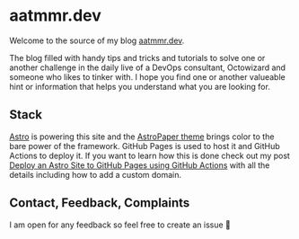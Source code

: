 # aatmmr.dev

Welcome to the source of my blog [aatmmr.dev](https://aatmmr.dev). 

The blog filled with handy tips and tricks and tutorials to solve one or another 
challenge in the daily live of a DevOps consultant, Octowizard and someone who likes to tinker with.
I hope you find one or another valueable hint or information that helps you understand what you are looking for.

## Stack

[Astro](https://astro.build) is powering this site and the [AstroPaper theme](https://astro.build/themes/details/astro-paper/) brings color to the bare power of the framework. GitHub Pages is used to host it and GitHub Actions to deploy it. If you want to learn how this is done check out my post [Deploy an Astro Site to GitHub Pages using GitHub Actions](https://aatmmr.dev/posts/astro-with-github-actions-and-pages/) with all the details including how to add a custom domain.

## Contact, Feedback, Complaints

I am open for any feedback so feel free to create an issue 🙂
